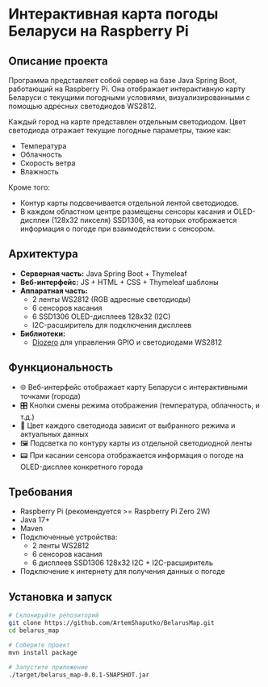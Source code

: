 # Интерактивная карта погоды Беларуси на Raspberry Pi

## Описание проекта

Программа представляет собой сервер на базе Java Spring Boot, работающий на Raspberry Pi. Она отображает интерактивную карту Беларуси с текущими погодными условиями, визуализированными с помощью адресных светодиодов WS2812.

Каждый город на карте представлен отдельным светодиодом. Цвет светодиода отражает текущие погодные параметры, такие как:

- Температура
- Облачность
- Скорость ветра
- Влажность

Кроме того:
- Контур карты подсвечивается отдельной лентой светодиодов.
- В каждом областном центре размещены сенсоры касания и OLED-дисплеи (128x32 пикселя) SSD1306, на которых отображается информация о погоде при взаимодействии с сенсором.

## Архитектура

- **Серверная часть:** Java Spring Boot + Thymeleaf
- **Веб-интерфейс:** JS + HTML + CSS + Thymeleaf шаблоны
- **Аппаратная часть:**
    - 2 ленты WS2812 (RGB адресные светодиоды)
    - 6 сенсоров касания
    - 6 SSD1306 OLED-дисплеев 128x32 (I2C) 
    - I2C-расширитель для подключения дисплеев
- **Библиотеки:**
    - [Diozero](https://www.diozero.com/) для управления GPIO и светодиодами WS2812

## Функциональность

- 🌐 Веб-интерфейс отображает карту Беларуси с интерактивными точками (города)
- 🎛️ Кнопки смены режима отображения (температура, облачность, и т.д.)
- 🌈 Цвет каждого светодиода зависит от выбранного режима и актуальных данных
- 🖼️ Подсветка по контуру карты из отдельной светодиодной ленты
- 📟 При касании сенсора отображается информация о погоде на OLED-дисплее конкретного города

## Требования

- Raspberry Pi (рекомендуется >= Raspberry Pi Zero 2W)
- Java 17+
- Maven
- Подключенные устройства:
    - 2 ленты WS2812
    - 6 сенсоров касания
    - 6 дисплеев SSD1306 128x32 I2C + I2C-расширитель
- Подключение к интернету для получения данных о погоде

## Установка и запуск

```bash
# Склонируйте репозиторий
git clone https://github.com/ArtemShaputko/BelarusMap.git
cd belarus_map

# Соберите проект
mvn install package

# Запустите приложение
./target/belarus_map-0.0.1-SNAPSHOT.jar
